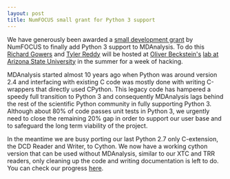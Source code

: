 ```yaml
---
layout: post
title: NumFOCUS small grant for Python 3 support
---
```


We have generously been awarded a [small development grant][grant-post] by
NumFOCUS to finally add
Python 3 support to MDAnalysis. To do this [Richard Gowers][rg] and [Tyler Reddy][tr] will
be hosted at [Oliver Beckstein's][ob] [lab at Arizona State University][beckstlab]
in the summer for a week of hacking.

MDAnalysis started almost 10 years ago
when Python was around version 2.4 and interfacing with existing C code was
mostly done with writing C-wrappers that directly used CPython. This legacy code
has hampered a speedy full transition to Python 3 and consequently MDAnalysis
lags behind the rest of the scientific Python community in fully supporting
Python 3.
Although about 80% of code passes unit tests in Python 3, we urgently need to
close the remaining 20% gap in order to support our user base and to safeguard
the long term viability of the project.

In the meantime we are busy porting our last Python 2.7 only C-extension, the
DCD Reader and Writer, to Cython. We now have a working cython version that can
be used without MDAnalysis, similar to our XTC and TRR readers, only cleaning up
the code and writing documentation is left to do. You can check our
progress [here][dcd-pr].

[rg]: https://github.com/richardjgowers
[tr]: https://github.com/tylerjereddy
[ob]: https://github.com/orbeckst
[grant-post]: https://www.numfocus.org/blog/numfocus-awards-small-development-grants-to-projects/
[beckstlab]: https://becksteinlab.physics.asu.edu/
[dcd-pr]: https://github.com/MDAnalysis/mdanalysis/pull/1155
